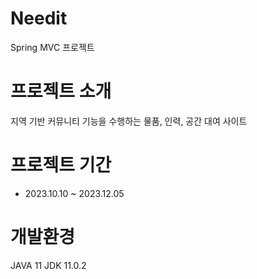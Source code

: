 # Needit
Spring MVC 프로젝트

# 프로젝트 소개
지역 기반 커뮤니티 기능을 수행하는 물품, 인력, 공간 대여 사이트

# 프로젝트 기간
* 2023.10.10 ~ 2023.12.05

# 개발환경
JAVA 11
JDK 11.0.2

